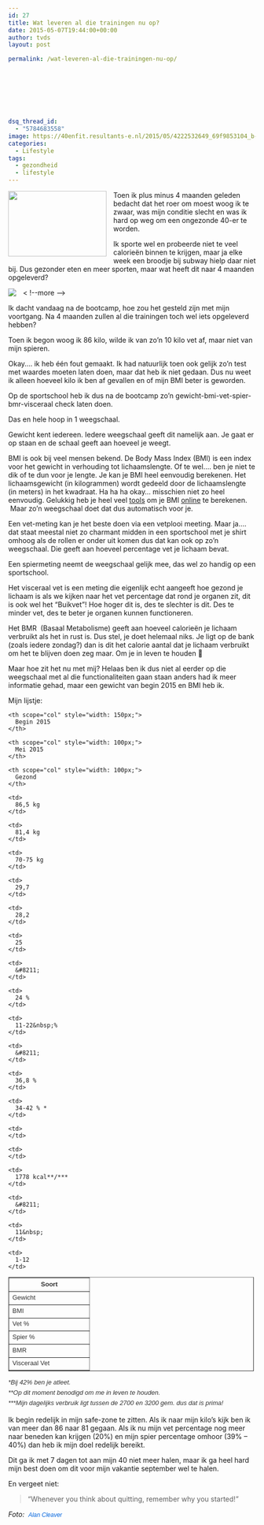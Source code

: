 ```yaml
---
id: 27
title: Wat leveren al die trainingen nu op?
date: 2015-05-07T19:44:00+00:00
author: tvds
layout: post

permalink: /wat-leveren-al-die-trainingen-nu-op/








dsq_thread_id:
  - "5784683558"
image: https://40enfit.resultants-e.nl/2015/05/4222532649_69f9853104_b-1.jpg
categories:
  - Lifestyle
tags:
  - gezondheid
  - lifestyle
---
```

<div class="separator" style="clear: both; text-align: center;">
  <a href="https://40enfit.resultants-e.nl/2015/05/4222532649_69f9853104_b-1-1024x685.jpg" imageanchor="1" style="clear: left; float: left; margin-bottom: 1em; margin-right: 1em;"><img border="0" height="133" src="https://40enfit.resultants-e.nl/2015/05/4222532649_69f9853104_b-1-1024x685.jpg" width="200" /></a>
</div>

Toen ik plus minus 4 maanden geleden bedacht dat het roer om moest woog ik te zwaar, was mijn conditie slecht en was ik hard op weg om een ongezonde 40-er te worden.

Ik sporte wel en probeerde niet te veel calorieën binnen te krijgen, maar ja elke week een broodje bij subway hielp daar niet bij. Dus gezonder eten en meer sporten, maar wat heeft dit naar 4 maanden opgeleverd?
  
< !--more --><a href="https://farm9.staticflickr.com/8843/17206283068_5ccf84169c_q.jpg" imageanchor="1" style="clear: left; float: left; margin-bottom: 1em; margin-right: 1em;"><img border="0" src="https://farm9.staticflickr.com/8843/17206283068_5ccf84169c_q.jpg" /></a>
  
Ik dacht vandaag na de bootcamp, hoe zou het gesteld zijn met mijn voortgang. Na 4 maanden zullen al die trainingen toch wel iets opgeleverd hebben?

Toen ik begon woog ik 86 kilo, wilde ik van zo&#8217;n 10 kilo vet af, maar niet van mijn spieren.

Okay&#8230;. ik heb één fout gemaakt. Ik had natuurlijk toen ook gelijk zo&#8217;n test met waardes moeten laten doen, maar dat heb ik niet gedaan. Dus nu weet ik alleen hoeveel kilo ik ben af gevallen en of mijn BMI beter is geworden.

Op de sportschool heb ik dus na de bootcamp zo&#8217;n gewicht-bmi-vet-spier-bmr-visceraal check laten doen.

Das en hele hoop in 1 weegschaal.

Gewicht kent iedereen. Iedere weegschaal geeft dit namelijk aan. Je gaat er op staan en de schaal geeft aan hoeveel je weegt.

BMI is ook bij veel mensen bekend.&nbsp;De Body Mass Index (BMI) is een index voor het gewicht in verhouding tot lichaamslengte. Of te wel&#8230;. ben je niet te dik of te dun voor je lengte. Je kan je BMI heel eenvoudig berekenen.&nbsp;Het lichaamsgewicht (in kilogrammen) wordt gedeeld door de lichaamslengte (in meters) in het kwadraat. Ha ha ha okay&#8230; misschien niet zo heel eenvoudig. Gelukkig heb je heel veel <a href="http://bmi-calculator.gebruikmaar.nl/" target="_blank">tools</a> om je BMI <a href="http://bmi-calculator.gebruikmaar.nl/" target="_blank">online</a> te berekenen. &nbsp;Maar zo&#8217;n weegschaal doet dat dus automatisch voor je.

Een vet-meting kan je het beste doen via een vetplooi meeting. Maar ja&#8230;. dat staat meestal niet zo charmant midden in een sportschool met je shirt omhoog als de rollen er onder uit komen dus dat kan ook op zo&#8217;n weegschaal. Die geeft aan hoeveel percentage vet je lichaam bevat.

Een spiermeting neemt de weegschaal gelijk mee, das wel zo handig op een sportschool.

Het visceraal vet is een meting die eigenlijk echt aangeeft hoe gezond je lichaam is als we kijken naar het vet percentage dat rond je organen zit, dit is ook wel het &#8220;Buikvet&#8221;! Hoe hoger dit is, des te slechter is dit. Des te minder vet, des te beter je organen kunnen functioneren.

Het BMR &nbsp;(Basaal Metabolisme) geeft aan hoeveel calorieën je lichaam verbruikt als het in rust is. Dus stel, je doet helemaal niks. Je ligt op de bank (zoals iedere zondag?) dan is dit het calorie aantal dat je lichaam verbruikt om het te blijven doen zeg maar. Om je in leven te houden 🙂

Maar hoe zit het nu met mij? Helaas ben ik dus niet al eerder op die weegschaal met al die functionaliteiten gaan staan anders had ik meer informatie gehad, maar een gewicht van begin 2015 en BMI heb ik.

Mijn lijstje:

<table border="1" cellpadding="0" cellspacing="0" style="color: #333333; font-family: sans-serif, Arial, Verdana, 'Trebuchet MS'; font-size: 13px; line-height: 20.7999992370605px; width: 500px;">
  <tr>
    <th scope="col" style="width: 150px;">
      Soort
    </th>
    
    <th scope="col" style="width: 150px;">
      Begin 2015
    </th>
    
    <th scope="col" style="width: 100px;">
      Mei 2015
    </th>
    
    <th scope="col" style="width: 100px;">
      Gezond
    </th>
  </tr>
  
  <tr>
    <td>
      Gewicht
    </td>
    
    <td>
      86,5 kg
    </td>
    
    <td>
      81,4 kg
    </td>
    
    <td>
      70-75 kg
    </td>
  </tr>
  
  <tr>
    <td>
      BMI
    </td>
    
    <td>
      29,7
    </td>
    
    <td>
      28,2
    </td>
    
    <td>
      25
    </td>
  </tr>
  
  <tr>
    <td>
      Vet %
    </td>
    
    <td>
      &#8211;
    </td>
    
    <td>
      24 %
    </td>
    
    <td>
      11-22&nbsp;%
    </td>
  </tr>
  
  <tr>
    <td>
      Spier %
    </td>
    
    <td>
      &#8211;
    </td>
    
    <td>
      36,8 %
    </td>
    
    <td>
      34-42 % *
    </td>
  </tr>
  
  <tr>
    <td>
      BMR
    </td>
    
    <td>
    </td>
    
    <td>
    </td>
    
    <td>
      1778 kcal**/***
    </td>
  </tr>
  
  <tr>
    <td>
      Visceraal Vet
    </td>
    
    <td>
      &#8211;
    </td>
    
    <td>
      11&nbsp;
    </td>
    
    <td>
      1-12
    </td>
  </tr>
</table>

<div style="color: #333333; font-family: sans-serif, Arial, Verdana, 'Trebuchet MS'; font-size: 13px; line-height: 20.7999992370605px;">
  <i>*Bij 42% ben je atleet.</i>
</div>

<div style="color: #333333; font-family: sans-serif, Arial, Verdana, 'Trebuchet MS'; font-size: 13px; line-height: 20.7999992370605px;">
  <i>**Op dit moment benodigd om me in leven te houden.<br />***Mijn dagelijks verbruik ligt tussen de 2700 en 3200 gem. dus dat is prima!</i>
</div>

Ik begin redelijk in mijn safe-zone te zitten. Als ik naar mijn kilo&#8217;s kijk ben ik van meer dan 86 naar 81 gegaan. Als ik nu mijn vet percentage nog meer naar beneden kan krijgen (20%) en mijn spier percentage omhoor (39% &#8211; 40%) dan heb ik mijn doel redelijk bereikt.

Dit ga ik met 7 dagen tot aan mijn 40 niet meer halen, maar ik ga heel hard mijn best doen om dit voor mijn vakantie september wel te halen.

En vergeet niet:

<blockquote class="tr_bq">
  <p>
    &#8220;Whenever you think about quitting, remember why you started!&#8221;
  </p>
</blockquote>

_Foto:&nbsp;&nbsp;<a href="https://www.flickr.com/photos/alancleaver/" style="background-color: #fefefe; color: #0063dc; font-family: Arial, Helvetica, sans-serif; font-size: 12px; line-height: 18px; text-decoration: none;">Alan Cleaver</a>_